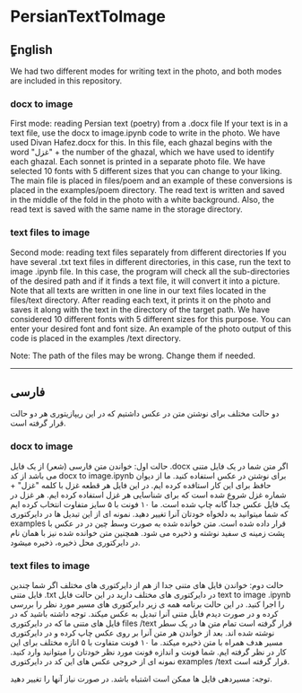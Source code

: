 # PersianTextToImage

## ٍEnglish

We had two different modes for writing text in the photo, and both modes are included in this repository.

### docx to image
First mode: reading Persian text (poetry) from a .docx file
If your text is in a text file, use the docx to image.ipynb code to write in the photo. We have used Divan Hafez.docx for this. In this file, each ghazal begins with the word "غزل" + the number of the ghazal, which we have used to identify each ghazal. Each sonnet is printed in a separate photo file. We have selected 10 fonts with 5 different sizes that you can change to your liking. The main file is placed in files/poem and an example of these conversions is placed in the examples/poem directory.
The read text is written and saved in the middle of the fold in the photo with a white background. Also, the read text is saved with the same name in the storage directory.

### text files to image
Second mode: reading text files separately from different directories
If you have several .txt text files in different directories, in this case, run the text to image .ipynb file. In this case, the program will check all the sub-directories of the desired path and if it finds a text file, it will convert it into a picture. Note that all texts are written in one line in our text files located in the files/text directory.
After reading each text, it prints it on the photo and saves it along with the text in the directory of the target path. We have considered 10 different fonts with 5 different sizes for this purpose. You can enter your desired font and font size.
An example of the photo output of this code is placed in the examples /text directory.

Note: The path of the files may be wrong. Change them if needed.



__________________________________________________________________________________________________________________


## فارسی

دو حالت مختلف برای نوشتن متن در عکس داشتیم که در این ریپازیتوری هر دو حالت قرار گرفته است.

### docx to image
حالت اول: خواندن متن فارسی (شعر) از یک فایل .docx 
اگر متن شما در یک فایل متنی می باشد از کد docx  to  image.ipynb  برای نوشتن در عکس استفاده کنید. ما از دیوان حافظ برای این کار استافده کرده ایم. در این فایل هر قطعه غزل با کلمه "غزل" + شماره غزل شروع شده است که برای شناسایی هر غزل استفاده کرده ایم. هر غزل در یک فایل عکس جدا گانه چاپ شده است. ما ۱۰ فونت با ۵ سایز متفاوت انتخاب کرده ایم که شما میتوانید به دلخواه خودتان آنرا تغییر دهید. نمونه ای از این تبدیل ها در دایرکتوری examples  قرار داده شده است.
متن خوانده شده به صورت وسط چین در در عکس با پشت زمینه ی سفید نوشته و ذخیره می شود. همچنین متن خوانده شده نیز  با همان نام در دایرکتوری محل ذخیره، ذخیره میشود.


### text files to image
حالت دوم: خواندن فایل های متنی جدا از هم از دایرکتوری های مختلف
اگر شما چندین فایل متنی .txt  در دایرکتوری های مختلف دارید در این حالت فایل text  to  image .ipynb  را اجرا کنید. در این حالت برنامه همه ی زیر دایرکتوری های مسیر مورد نظر را بررسی کرده و در صورت دیدم فایل متنی آنرا تبدیل به عکس میکند. توجه داشته باشید که در فایل های متنی ما که در دایرکتوری files /text  قرار گرفته است تمام متن ها در یک سطر نوشته شده اند.
بعد از خواندن هر متن آنرا بر روی عکس چاپ کرده و در دایرکتوری مسیر هدف همراه با متن ذخیره میکند. ما ۱۰ فونت متفاوت با ۵ انازه مختلف برای این کار در نظر گرفته ایم. شما فونت و اندازه فونت مورد نظر خودتان را میتوانید وارد کنید.
نمونه ای از خروجی عکس های این کد در دایرکتوری examples /text قرار گرفته است.

توجه: مسیردهی فایل ها ممکن است اشتباه باشد. در صورت نیاز آنها را تغییر دهید.

